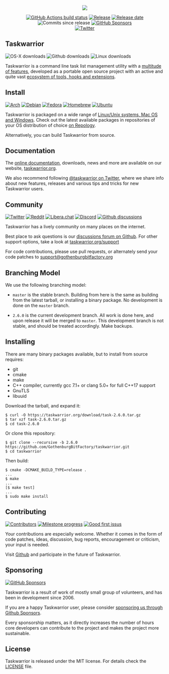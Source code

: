 <div align="center">
<img src="https://avatars.githubusercontent.com/u/36100920?s=200&u=24da05914c20c4ccfe8485310f7b83049407fa9a&v=4"></br>

[![GitHub Actions build status](https://github.com/GothenburgBitFactory/taskwarrior/workflows/tests/badge.svg?branch=2.6.0)](https://github.com/GothenburgBitFactory/taskwarrior/actions)
[![Release](https://img.shields.io/github/v/release/GothenburgBitFactory/taskwarrior)](https://github.com/GothenburgBitFactory/taskwarrior/releases/latest)
[![Release date](https://img.shields.io/github/release-date/GothenburgBitFactory/taskwarrior)](https://github.com/GothenburgBitFactory/taskwarrior/releases/latest)
![Commits since release](https://img.shields.io/github/commits-since/GothenburgBitFactory/taskwarrior/latest)
[![GitHub Sponsors](https://img.shields.io/github/sponsors/GothenburgBitFactory?color=green)](https://github.com/sponsors/GothenburgBitFactory/)
</br>
[![Twitter](https://img.shields.io/twitter/follow/taskwarrior?style=social)](https://twitter.com/taskwarrior)
</div>

## Taskwarrior
![OS-X downloads](https://img.shields.io/homebrew/installs/dy/task?label=OS-X%20downloads)
![Github downloads](https://img.shields.io/github/downloads/GothenburgBitFactory/taskwarrior/total?label=Github%20downloads)
![Linux downloads](https://img.shields.io/badge/Linux%20downloads-unknown-gray)

Taskwarrior is a command line task list management utility with a [multitude of
features](https://taskwarrior.org/docs/), developed as a portable open source project
with an active and quite vast [ecosystem of tools, hooks and
extensions](https://taskwarrior.org/tools/).

## Install
[![Arch](https://img.shields.io/archlinux/v/community/x86_64/task)](https://archlinux.org/packages/community/x86_64/task/)
[![Debian](https://img.shields.io/debian/v/task/testing)](https://packages.debian.org/search?keywords=task&searchon=names&suite=all&section=all)
[![Fedora](https://img.shields.io/fedora/v/task)](https://bodhi.fedoraproject.org/updates/?packages=task)
[![Homebrew](https://img.shields.io/homebrew/v/task)](https://formulae.brew.sh/formula/task#default)
[![Ubuntu](https://img.shields.io/ubuntu/v/task)](https://packages.ubuntu.com/search?keywords=task&searchon=names&suite=hirsute&section=all)

Taskwarrior is packaged on a wide range of [Linux/Unix systems, Mac OS and
Windows](https://taskwarrior.org/download/). Check out the latest available
packages in repositories of your OS distribution of choice [on
Repology](https://repology.org/project/taskwarrior/versions).

Alternatively, you can build Taskwarrior from source.

## Documentation

The [online documentation](https://taskwarrior.org/docs), downloads, news and
more are available on our website, [taskwarrior.org](https://taskwarrior.org).

We also recommend following [@taskwarrior on
Twitter](https://twitter.com/taskwarrior), where we share info about new
features, releases and various tips and tricks for new Taskwarrior users.

## Community
[![Twitter](https://img.shields.io/twitter/follow/taskwarrior?style=social)](https://twitter.com/taskwarrior)
[![Reddit](https://img.shields.io/reddit/subreddit-subscribers/taskwarrior?style=social)](https://reddit.com/r/taskwarrior/)
[![Libera.chat](https://img.shields.io/badge/IRC%20libera.chat-online-green)](https://web.libera.chat/#taskwarrior)
[![Discord](https://img.shields.io/discord/796949983734661191?label=discord)](https://discord.gg/eRXEHk8w62)
[![Github discussions](https://img.shields.io/github/discussions/GothenburgBitFactory/taskwarrior?label=GitHub%20discussions)](https://github.com/GothenburgBitFactory/taskwarrior/discussions)

Taskwarrior has a lively community on many places on the internet.

Best place to ask questions is our [discussions forum on
Github](https://github.com/GothenburgBitFactory/taskwarrior/discussions). For
other support options, take a look at
[taskwarrior.org/support](https://taskwarrior.org/support)

For code contributions, please use pull requests, or alternately send your code patches to
[support@gothenburgbitfactory.org](mailto:support@gothenburgbitfactory.org)

## Branching Model

We use the following branching model:

* `master` is the stable branch. Building from here is the same as building
  from the latest tarball, or installing a binary package. No development is
  done on the `master` branch.

* `2.6.0` is the current development branch. All work is done here, and upon
  release it will be merged to `master`. This development branch is not stable,
  and should be treated accordingly. Make backups.

## Installing

There are many binary packages available, but to install from source requires:

* git
* cmake
* make
* C++ compiler, currently gcc 7.1+ or clang 5.0+ for full C++17 support
* GnuTLS
* libuuid

Download the tarball, and expand it:

    $ curl -O https://taskwarrior.org/download/task-2.6.0.tar.gz
    $ tar xzf task-2.6.0.tar.gz
    $ cd task-2.6.0

Or clone this repository:

    $ git clone --recursive -b 2.6.0 https://github.com/GothenburgBitFactory/taskwarrior.git
    $ cd taskwarrior

Then build:

    $ cmake -DCMAKE_BUILD_TYPE=release .
    ...
    $ make
    ...
    [$ make test]
    ...
    $ sudo make install

## Contributing
[![Contributors](https://img.shields.io/github/contributors/GothenburgBitFactory/taskwarrior)](https://github.com/GothenburgBitFactory/taskwarrior/graphs/contributors)
[![Milestone progress](https://img.shields.io/github/milestones/progress/GothenburgBitFactory/taskwarrior/26?label=current%20milestone%20issues)](https://github.com/GothenburgBitFactory/taskwarrior/milestone/26)
[![Good first issus](https://img.shields.io/github/issues/GothenburgBitFactory/taskwarrior/good%20first%20issue)](https://github.com/GothenburgBitFactory/taskwarrior/issues?q=is%3Aissue+is%3Aopen+label%3A%22good+first+issue%22)

Your contributions are especially welcome.
Whether it comes in the form of code patches, ideas, discussion, bug reports, encouragement or criticism, your input is needed.

Visit [Github](https://github.com/GothenburgBitFactory/taskwarrior) and participate in the future of Taskwarrior.

## Sponsoring
[![GitHub Sponsors](https://img.shields.io/github/sponsors/GothenburgBitFactory?color=green)](https://github.com/sponsors/GothenburgBitFactory/)

Taskwarrior is a result of work of mostly small group of volunteers, and has been in development since 2006.

If you are a happy Taskwarrior user, please consider [sponsoring us through
Github Sponsors](https://github.com/sponsors/GothenburgBitFactory/).

Every sponsorship matters, as it directly increases the number of hours core
developers can contribute to the project and makes the project more sustainable.

## License

Taskwarrior is released under the MIT license.
For details check the [LICENSE](LICENSE) file.
